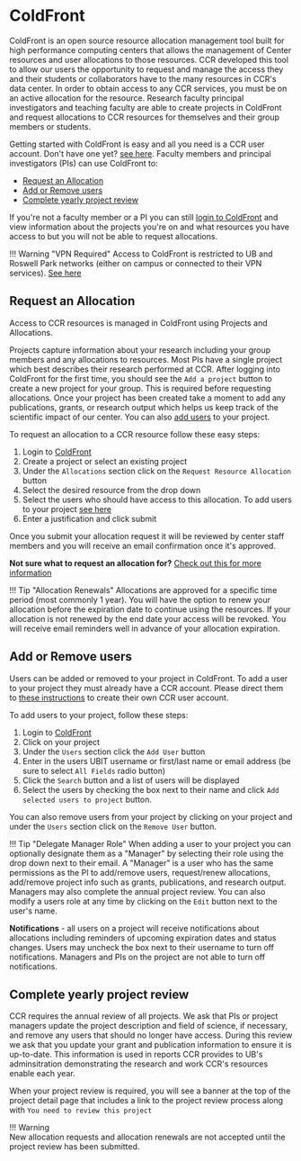 # ColdFront

ColdFront is an open source resource allocation management tool built for high
performance computing centers that allows the management of Center resources
and user allocations to those resources.  CCR developed this tool to allow our
users the opportunity to request and manage the access they and their students
or collaborators have to the many resources in CCR's data center.  In order to
obtain access to any CCR services, you must be on an active allocation for the
resource.  Research faculty principal investigators and teaching faculty are
able to create projects in ColdFront and request allocations to CCR resources
for themselves and their group members or students.  

Getting started with ColdFront is easy and all you need is a CCR user account.
Don't have one yet? [see here](../getting-access.md). Faculty members and principal investigators (PIs)
can use ColdFront to:

- [Request an Allocation](#request-an-allocation)
- [Add or Remove users](#add-or-remove-users)
- [Complete yearly project review](#complete-yearly-project-review)

If you're not a faculty member or a PI you can still [login to
ColdFront](https://coldfront.ccr.buffalo.edu) and view information about the
projects you're on and what resources you have access to but you will not be
able to request allocations.

!!! Warning "VPN Required"
    Access to ColdFront is restricted to UB and Roswell Park networks
    (either on campus or connected to their VPN services). [See here](../getting-access.md#vpn-access)


## Request an Allocation

Access to CCR resources is managed in ColdFront using Projects and Allocations.

Projects capture information about your research including your group members
and any allocations to resources. Most PIs have a single project which best
describes their research performed at CCR. After logging into ColdFront for the
first time, you should see the `Add a project` button to create a new project
for your group.  This is required before requesting allocations. Once your
project has been created take a moment to add any publications, grants, or
research output which helps us keep track of the scientific impact of our
center. You can also [add users](#add-or-remove-users) to your project.

To request an allocation to a CCR resource follow these easy steps:

1. Login to [ColdFront](https://coldfront.ccr.buffalo.edu)
2. Create a project or select an existing project
3. Under the `Allocations` section click on the `Request Resource Allocation` button
4. Select the desired resource from the drop down
5. Select the users who should have access to this allocation. To add users to your project [see here](#add-or-remove-users)
6. Enter a justification and click submit

Once you submit your allocation request it will be reviewed by center staff
members and you will receive an email confirmation once it's approved.

**Not sure what to request an allocation for?** [Check out this for more information](/getting-access/#available-resources)  

!!! Tip "Allocation Renewals"
    Allocations are approved for a specific time period (most commonly 1 year).
    You will have the option to renew your allocation before the expiration
    date to continue using the resources. If your allocation is not renewed by
    the end date your access will be revoked.  You will receive email reminders
    well in advance of your allocation expiration.

## Add or Remove users

Users can be added or removed to your project in ColdFront. To add a user to
your project they must already have a CCR account. Please direct them to [these
instructions](../getting-access.md) to create their own CCR user account.

To add users to your project, follow these steps:

1. Login to [ColdFront](https://coldfront.ccr.buffalo.edu)
2. Click on your project
3. Under the `Users` section click the `Add User` button
4. Enter in the users UBIT username or first/last name or email address (be sure to select `All Fields` radio button)
5. Click the `Search` button and a list of users will be displayed
6. Select the users by checking the box next to their name and click `Add selected users to project` button.

You can also remove users from your project by clicking on your project and
under the `Users` section click on the `Remove User` button.

!!! Tip "Delegate Manager Role"
    When adding a user to your project you can optionally designate them as a
    "Manager" by selecting their role using the drop down next to their email.
    A "Manager" is a user who has the same permissions as the PI to add/remove
    users, request/renew allocations, add/remove project info such as grants,
    publications, and research output.  Managers may also complete the annual
    project review. You can also modify a users role at any time by clicking on
    the `Edit` button next to the user's name.

**Notifications** - all users on a project will receive notifications about
allocations including reminders of upcoming expiration dates and status
changes.  Users may uncheck the box next to their username to turn off
notifications.  Managers and PIs on the project are not able to turn off
notifications.  

## Complete yearly project review

CCR requires the annual review of all projects.  We ask that PIs or project
managers update the project description and field of science, if necessary, and
remove any users that should no longer have access.  During this review we ask
that you update your grant and publication information to ensure it is
up-to-date. This information is used in reports CCR provides to UB's
adminsitration demonstrating the research and work CCR's resources enable each
year.

When your project review is required, you will see a banner at the top of the
project detail page that includes a link to the project review process along
with `You need to review this project`

!!! Warning  
    New allocation requests and allocation renewals are not accepted until the project review has been submitted.  
